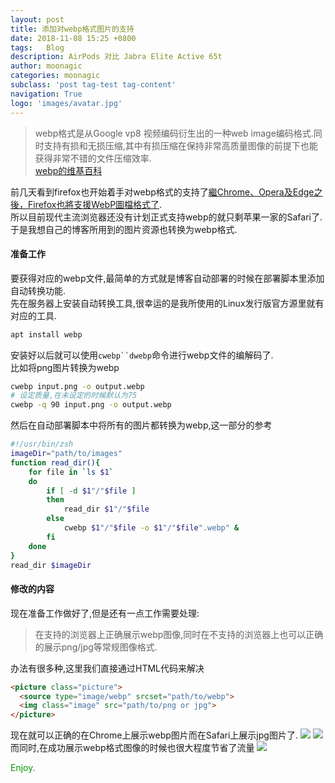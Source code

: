 ```yaml
---
layout: post
title: 添加对webp格式图片的支持
date: 2018-11-08 15:25 +0800
tags:   Blog
description: AirPods 对比 Jabra Elite Active 65t
author: moonagic
categories: moonagic
subclass: 'post tag-test tag-content'
navigation: True
logo: 'images/avatar.jpg'
---
```


> webp格式是从Google vp8 视频编码衍生出的一种web image编码格式.同时支持有损和无损压缩,其中有损压缩在保持非常高质量图像的前提下也能获得非常不错的文件压缩效率.  
> [webp的维基百科](https://en.wikipedia.org/wiki/WebP)

前几天看到firefox也开始着手对webp格式的支持了[繼Chrome、Opera及Edge之後，Firefox也將支援WebP圖檔格式了](https://www.ithome.com.tw/news/126842).  
所以目前现代主流浏览器还没有计划正式支持webp的就只剩苹果一家的Safari了.  
于是我想自己的博客所用到的图片资源也转换为webp格式.  

#### 准备工作
要获得对应的webp文件,最简单的方式就是博客自动部署的时候在部署脚本里添加自动转换功能.  
先在服务器上安装自动转换工具,很幸运的是我所使用的Linux发行版官方源里就有对应的工具.
```bash
apt install webp
```
安装好以后就可以使用`cwebp``dwebp`命令进行webp文件的编解码了.  
比如将png图片转换为webp
```bash
cwebp input.png -o output.webp
# 设定质量,在未设定的时候默认为75
cwebp -q 90 input.png -o output.webp
```
然后在自动部署脚本中将所有的图片都转换为webp,这一部分的参考
```bash
#!/usr/bin/zsh
imageDir="path/to/images"
function read_dir(){
    for file in `ls $1`
    do
        if [ -d $1"/"$file ]
        then
            read_dir $1"/"$file
        else
            cwebp $1"/"$file -o $1"/"$file".webp" &
        fi
    done
}
read_dir $imageDir
```

#### 修改的内容
现在准备工作做好了,但是还有一点工作需要处理:  
> 在支持的浏览器上正确展示webp图像,同时在不支持的浏览器上也可以正确的展示png/jpg等常规图像格式.

办法有很多种,这里我们直接通过HTML代码来解决
```html
<picture class="picture">
  <source type="image/webp" srcset="path/to/webp">
  <img class="image" src="path/to/png or jpg">
</picture>
```

现在就可以正确的在Chrome上展示webp图片而在Safari上展示jpg图片了.
<picture class="picture">
  <source type="image/webp" srcset="https://cdn.agic.io/images/2018/11/2018-11-08at155024.webp">
  <img class="image" src="https://cdn.agic.io/images/2018/11/2018-11-08at155024.png">
</picture>
<picture class="picture">
  <source type="image/webp" srcset="https://cdn.agic.io/images/2018/11/2018-11-08at155123.webp">
  <img class="image" src="https://cdn.agic.io/images/2018/11/2018-11-08at155123.png">
</picture>
而同时,在成功展示webp格式图像的时候也很大程度节省了流量
<picture class="picture">
  <source type="image/webp" srcset="https://cdn.agic.io/images/2018/11/2018-11-08at155608.webp">
  <img class="image" src="https://cdn.agic.io/images/2018/11/2018-11-08at155608.png">
</picture>

<font color=#009900>Enjoy.</font>
